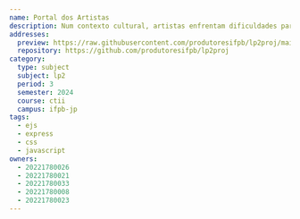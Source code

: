 ```yaml
---
name: Portal dos Artistas
description: Num contexto cultural, artistas enfrentam dificuldades para expor seus trabalhos e ganhar a sua visibilidade. Surge então a necessidade de uma plataforma em que o Estado possa publicar editais e centralizar as informações sobre novos eventos e programas, na qual os artistas possam expor suas obras e trabalhos, se inscrever nos programas do governo, conectar-se com outros profissionais e encontrar oportunidades de colaboração.
addresses:
  preview: https://raw.githubusercontent.com/produtoresifpb/lp2proj/main/.github/images/image3.png
  repository: https://github.com/produtoresifpb/lp2proj
category:
  type: subject
  subject: lp2
  period: 3
  semester: 2024
  course: ctii
  campus: ifpb-jp
tags:
  - ejs
  - express
  - css
  - javascript
owners:
  - 20221780026
  - 20221780021
  - 20221780033
  - 20221780008
  - 20221780023
---
```

